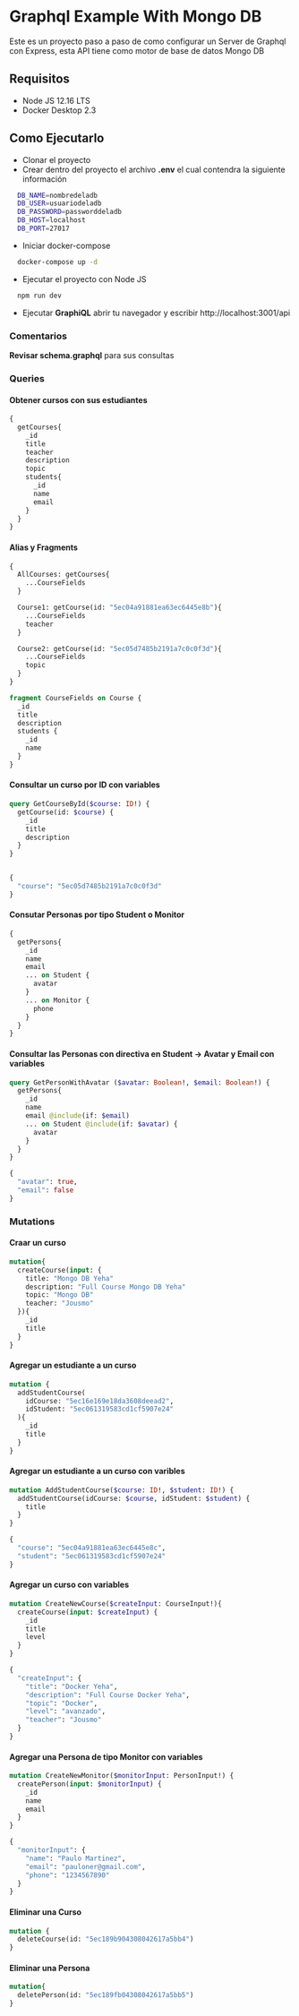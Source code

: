 # Graphql Example With Mongo DB

Este es un proyecto paso a paso de como configurar un Server de Graphql con Express, esta API tiene como motor de base de datos Mongo DB

## Requisitos
  * Node JS 12.16 LTS
  * Docker Desktop 2.3

## Como Ejecutarlo

  * Clonar el proyecto
  * Crear dentro del proyecto el archivo **.env** el cual contendra la siguiente información

```bash
  DB_NAME=nombredeladb
  DB_USER=usuariodeladb
  DB_PASSWORD=passworddeladb
  DB_HOST=localhost
  DB_PORT=27017
````

  * Iniciar docker-compose

```bash
  docker-compose up -d
```

  * Ejecutar el proyecto con Node JS

```bash
  npm run dev
```

  * Ejecutar **GraphiQL** abrir tu navegador y escribir http://localhost:3001/api


### Comentarios

**Revisar schema.graphql** para sus consultas

### Queries

#### Obtener cursos con sus estudiantes

```graphql
{
  getCourses{
    _id
    title
    teacher
    description
    topic
    students{
      _id
      name
      email
    }
  }
}
```

#### Alias y Fragments

```graphql
{
  AllCourses: getCourses{
    ...CourseFields
  }

  Course1: getCourse(id: "5ec04a91881ea63ec6445e8b"){
    ...CourseFields
    teacher
  }

  Course2: getCourse(id: "5ec05d7485b2191a7c0c0f3d"){
    ...CourseFields
    topic
  }
}

fragment CourseFields on Course {
  _id
  title
  description
  students {
    _id
    name
  }
}
```

#### Consultar un curso por ID con variables

```graphql
query GetCourseById($course: ID!) {
  getCourse(id: $course) {
    _id
    title
    description
  }
}


{
  "course": "5ec05d7485b2191a7c0c0f3d"
}
```

#### Consutar Personas por tipo Student o Monitor

```graphql
{
  getPersons{
    _id
    name
    email
    ... on Student {
      avatar
    }
    ... on Monitor {
      phone
    }
  }
}
```

#### Consultar las Personas con directiva en Student -> Avatar y Email con variables

```graphql
query GetPersonWithAvatar ($avatar: Boolean!, $email: Boolean!) {
  getPersons{
    _id
    name
    email @include(if: $email)
    ... on Student @include(if: $avatar) {
      avatar
    }
  }
}

{
  "avatar": true,
  "email": false
}
```

### Mutations

#### Craar un curso

```graphql
mutation{
  createCourse(input: {
    title: "Mongo DB Yeha"
    description: "Full Course Mongo DB Yeha"
    topic: "Mongo DB"
    teacher: "Jousmo"
  }){
    _id
    title
  }
}
```

#### Agregar un estudiante a un curso

```graphql
mutation {
  addStudentCourse(
    idCourse: "5ec16e169e18da3608deead2",
    idStudent: "5ec061319583cd1cf5907e24"
  ){
    _id
    title
  }
}
```

#### Agregar un estudiante a un curso con varibles

```graphql
mutation AddStudentCourse($course: ID!, $student: ID!) {
  addStudentCourse(idCourse: $course, idStudent: $student) {
  	title
  }
}

{
  "course": "5ec04a91881ea63ec6445e8c",
  "student": "5ec061319583cd1cf5907e24"
}
```

#### Agregar un curso con variables

```graphql
mutation CreateNewCourse($createInput: CourseInput!){
  createCourse(input: $createInput) {
    _id
    title
    level
  }
}

{
  "createInput": {
    "title": "Docker Yeha",
    "description": "Full Course Docker Yeha",
    "topic": "Docker",
    "level": "avanzado",
    "teacher": "Jousmo"
  }
}
```

#### Agregar una Persona de tipo Monitor con variables

```graphql
mutation CreateNewMonitor($monitorInput: PersonInput!) {
  createPerson(input: $monitorInput) {
    _id
    name
    email
  }
}

{
  "monitorInput": {
    "name": "Paulo Martinez",
    "email": "pauloner@gmail.com",
    "phone": "1234567890"
  }
}
```

#### Eliminar una Curso

```graphql
mutation {
  deleteCourse(id: "5ec189b904308042617a5bb4")
}
```

#### Eliminar una Persona

```graphql
mutation{
  deletePerson(id: "5ec189fb04308042617a5bb5")
}
```

